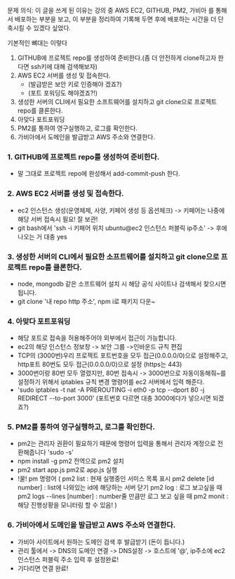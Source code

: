 
문제 의식: 이 글을 쓰게 된 이유는 강의 중 AWS EC2, GITHUB, PM2, 가비아 를 통해서 배포하는 부분을 보고, 이 부분을 정리하여 기록해 두면 후에 배포하는 시간을 더 단축시킬 수 있겠다 싶었다.

기본적인 뼈대는 이렇다
1. GITHUB에 프로젝트 repo를 생성하여 준비한다.(좀 더 안전하게 clone하고자 한다면 ssh키에 대해 검색해보자)
2. AWS EC2 서버를 생성 및 접속한다. 
	-   (발급받은 보안 키로 인증해야 겠죠?)
	-   (포트 포워딩도 해야겠죠?!)
3. 생성한 서버의 CLI에서 필요한 소프트웨어를 설치하고 git clone으로 프로젝트 repo를 클론한다.
4. 아맞다 포트포워딩
5. PM2를 통하여 영구실행하고, 로그를 확인한다.
6. 가비아에서 도메인을 발급받고 AWS 주소와 연결한다.


### 1. GITHUB에 프로젝트 repo를 생성하여 준비한다.
- 말 그대로 프로젝트 repo에 완성해서 add-commit-push 한다.

### 2. AWS EC2 서버를 생성 및 접속한다. 
-  ec2 인스턴스 생성(운영체제, 사양, 키페어 생성 등 옵션체크) -> 키페어는 나중에 해당 서버 접속시 필요! 잘 보관!
-  git bash에서 'ssh -i 키패어 위치 ubuntu@ec2 인스턴스 퍼블릭 ip주소' -> 후에 나오는 거 대충 yes

### 3. 생성한 서버의 CLI에서 필요한 소프트웨어를 설치하고 git clone으로 프로젝트 repo를 클론한다.
- node, mongodb 같은 소프트웨어 설치 시 해당 공식 사이트나 검색해서 찾으시면 됩니다.
- git clone '내 repo http 주소', npm i로 패키지 다운~

### 4. 아맞다 포트포워딩 
- 해당 포트로 접속을 허용해주어야 외부에서 접근이 가능합니다.
- ec2의 해당 인스턴스 정보창 -> 보안 그룹 ->인바운드 규칙 편집
- TCP의 (3000번)우리 프로젝트 포트번호을 모두 접근(0.0.0.0/0)으로 설정해주고, http포트 80번도 모두 접근(0.0.0.0/0)으로 설정 (https는 443)
- 3000번이랑 80번 모두 열렸지만, 80번 접속시 -> 3000번으로 자동이동해줘~를 설정하기 위해서 iptables 규칙 변경 명령어를 ec2 서버에서 입력 해준다. 
- 'sudo iptables -t nat -A PREROUTING -i eth0 -p tcp --dport 80 -j REDIRECT --to-port 3000'
  (포트번호 다르면 대충 3000에다가 넣으시면 되겠죠?)
### 5. PM2를 통하여 영구실행하고, 로그를 확인한다. 
- pm2는 관리자 권환이 필요하기 때문에 명령어 입력을 통해서 관리자 계정으로 전환해줍니다 'sudo -s' 
- npm install -g pm2 전역으로 pm2 설치
- pm2 start app.js pm2로 app.js 실행
- !꿀! pm 명령어 (
pm2 list : 현재 실행중인 서미스 목록 표시
pm2 delete [id number] : list에 나와있는 id에 해당하는 서버 닫기
pm2 log : 로그 보고싶을 때
pm2 logs --lines [number] : number줄 만큼만 로그 보고 싶을 때
pm2 monit : 해당 진행상황을 모니터링 할 수 있음!
 )

### 6. 가비아에서 도메인을 발급받고 AWS 주소와 연결한다.
- 가비아 사이트에서 원하는 도메인 검색 후 발급받기 (돈이 듭니다.)
- 관리 툴에서 -> DNS의 도메인 연결 -> DNS설정 -> 호스트에 '@', ip주소에 ec2 인스턴스 퍼블릭 주소 입력 후 설정완료!
- 기다리면 연결 완료!
